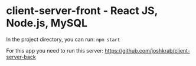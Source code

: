 # client-server-front - React JS, Node.js, MySQL

In the project directory, you can run:
 `npm start`
 
For this app you need to run this server:
https://github.com/joshkrab/client-server-back


